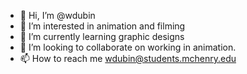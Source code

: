 - 👋 Hi, I’m @wdubin
- 👀 I’m interested in animation and filming
- 🌱 I’m currently learning graphic designs
- 💞️ I’m looking to collaborate on working in animation. 
- 📫 How to reach me wdubin@students.mchenry.edu

<!---
wdubin/wdubin is a ✨ special ✨ repository because its `README.md` (this file) appears on your GitHub profile.
You can click the Preview link to take a look at your changes.
--->
